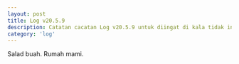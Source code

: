 ```yaml
---
layout: post
title: Log v20.5.9
description: Catatan cacatan Log v20.5.9 untuk diingat di kala tidak ingat sekaligus sengaja tidak ingat agar kembali mengingat.
category: 'log'
---
```


Salad buah. Rumah mami.
